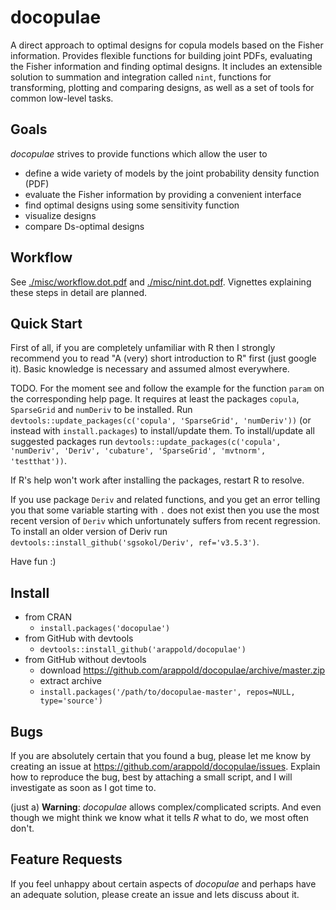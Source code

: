 # docopulae

A direct approach to optimal designs for copula models based on the Fisher information.
Provides flexible functions for building joint PDFs, evaluating the Fisher information and finding optimal designs.
It includes an extensible solution to summation and integration called `nint`, functions for transforming, plotting and comparing designs, as well as a set of tools for common low-level tasks.

## Goals

*docopulae* strives to provide functions which allow the user to
* define a wide variety of models by the joint probability density function (PDF)
* evaluate the Fisher information by providing a convenient interface
* find optimal designs using some sensitivity function
* visualize designs
* compare Ds-optimal designs

## Workflow

See [./misc/workflow.dot.pdf](./misc/workflow.dot.pdf) and [./misc/nint.dot.pdf](./misc/nint.dot.pdf). Vignettes explaining these steps in detail are planned.

## Quick Start

First of all, if you are completely unfamiliar with R then I strongly recommend you to read "A (very) short introduction to R" first (just google it). Basic knowledge is necessary and assumed almost everywhere.

TODO.
For the moment see and follow the example for the function `param` on the corresponding help page.
It requires at least the packages `copula`, `SparseGrid` and `numDeriv` to be installed.
Run `devtools::update_packages(c('copula', 'SparseGrid', 'numDeriv'))` (or instead with `install.packages`) to install/update them.
To install/update all suggested packages run `devtools::update_packages(c('copula', 'numDeriv', 'Deriv', 'cubature', 'SparseGrid', 'mvtnorm', 'testthat'))`.

If R's help won't work after installing the packages, restart R to resolve.

If you use package `Deriv` and related functions, and you get an error telling you that some variable starting with `.` does not exist then you use the most recent version of `Deriv` which unfortunately suffers from recent regression.
To install an older version of Deriv run `devtools::install_github('sgsokol/Deriv', ref='v3.5.3')`.

Have fun :)

## Install

* from CRAN
  * `install.packages('docopulae')`
* from GitHub with devtools
  * `devtools::install_github('arappold/docopulae')`
* from GitHub without devtools
  * download https://github.com/arappold/docopulae/archive/master.zip
  * extract archive
  * `install.packages('/path/to/docopulae-master', repos=NULL, type='source')`

## Bugs

If you are absolutely certain that you found a bug, please let me know by creating an issue at https://github.com/arappold/docopulae/issues. Explain how to reproduce the bug, best by attaching a small script, and I will investigate as soon as I got time to.

(just a) **Warning**: *docopulae* allows complex/complicated scripts. And even though we might think we know what it tells *R* what to do, we most often don't.

## Feature Requests

If you feel unhappy about certain aspects of *docopulae* and perhaps have an adequate solution, please create an issue and lets discuss about it.
